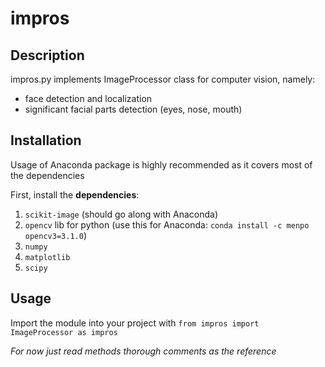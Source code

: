 # impros

## Description

impros.py implements ImageProcessor class for computer vision, namely:
- face detection and localization
- significant facial parts detection (eyes, nose, mouth)

## Installation

Usage of Anaconda package is highly recommended as it covers most of the dependencies

First, install the **dependencies**:

1. `scikit-image` (should go along with Anaconda)
2. `opencv` lib for python (use this for Anaconda: `conda install -c menpo opencv3=3.1.0`)
3. `numpy`
4. `matplotlib`
5. `scipy`

## Usage

Import the module into your project with `from impros import ImageProcessor as impros`

*For now just read methods thorough comments as the reference*
